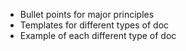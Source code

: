 - Bullet points for major principles
- Templates for different types of doc
- Example of each different type of doc